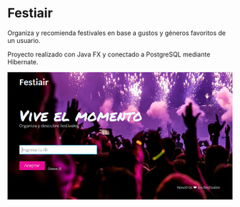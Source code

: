 Festiair
===
Organiza y recomienda festivales en base a gustos y géneros favoritos de un usuario.

Proyecto realizado con Java FX y conectado a PostgreSQL mediante Hibernate.

![Primera Página](/img/captura.png)


